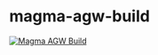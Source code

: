 # magma-agw-build

[![Magma AGW Build](https://github.com/ShubhamTatvamasi/magma-agw-build/actions/workflows/magma-agw-build.yml/badge.svg)](https://github.com/ShubhamTatvamasi/magma-agw-build/actions/workflows/magma-agw-build.yml)
